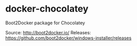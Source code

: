 docker-chocolatey
==================

Boot2Docker package for Chocolatey

Source: http://boot2docker.io/ 
Releases: https://github.com/boot2docker/windows-installer/releases